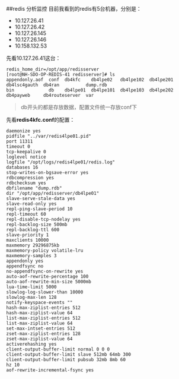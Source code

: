 ##redis 分析监控
目前我看到的redis有5台机器，分别是：  

* 10.127.26.41
* 10.127.26.42
* 10.127.26.145
* 10.127.26.146
* 10.158.132.53


先看10.127.26.41这台：  

	redis_home_dir=/opt/app/redisserver
	[root@NH-SDO-OP-REDIS-41 redisserver]# ls
	appendonly.aof  conf  db4kfc    db4lpe02   db4lpe102  db4lpe201  db4lsc4gauth  db4ran          dump.rdb
	bin             db    db4lpe01  db4lpe101  db4lpe103  db4lpe202  db4payweb     db4routeserver  var

>db开头的都是存放数据，配置文件统一存放conf下

先看**redis4kfc.conf**的配置：

    daemonize yes
    pidfile "../var/redis4lpe01.pid"
    port 11311
    timeout 0
    tcp-keepalive 0
    loglevel notice
    logfile "/opt/logs/redis4lpe01/redis.log"
    databases 16
    stop-writes-on-bgsave-error yes
    rdbcompression yes
    rdbchecksum yes
    dbfilename "dump.rdb"
    dir "/opt/app/redisserver/db4lpe01"
    slave-serve-stale-data yes
    slave-read-only yes
    repl-ping-slave-period 10
    repl-timeout 60
    repl-disable-tcp-nodelay yes
    repl-backlog-size 500mb
    repl-backlog-ttl 600
    slave-priority 1
    maxclients 10000
    maxmemory 29296875kb
    maxmemory-policy volatile-lru
    maxmemory-samples 3
    appendonly yes
    appendfsync no
    no-appendfsync-on-rewrite yes
    auto-aof-rewrite-percentage 100
    auto-aof-rewrite-min-size 5000mb
    lua-time-limit 5000
    slowlog-log-slower-than 10000
    slowlog-max-len 128
    notify-keyspace-events ""
    hash-max-ziplist-entries 512
    hash-max-ziplist-value 64
    list-max-ziplist-entries 512
    list-max-ziplist-value 64
    set-max-intset-entries 512
    zset-max-ziplist-entries 128
    zset-max-ziplist-value 64
    activerehashing yes
    client-output-buffer-limit normal 0 0 0
    client-output-buffer-limit slave 512mb 64mb 300
    client-output-buffer-limit pubsub 32mb 8mb 60
    hz 10
    aof-rewrite-incremental-fsync yes